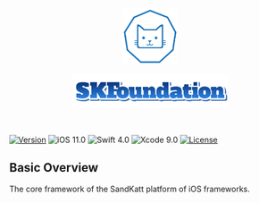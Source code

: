 <p align="center"><img width=20% src="https://github.com/bkatnich/iOS-SKFoundation/blob/master/media/SandKattLogo.png"></p>
<p align="center"><img width=55% src="https://github.com/bkatnich/iOS-SKFoundation/blob/master/media/SKFoundation.png"></p>

&nbsp;&nbsp;&nbsp;&nbsp;&nbsp;&nbsp;&nbsp;&nbsp;&nbsp;&nbsp;&nbsp;&nbsp;&nbsp;&nbsp;&nbsp;&nbsp;&nbsp;

[![Version](https://img.shields.io/cocoapods/v/SandKattFoundation.svg?style=flat)](http://cocoapods.org/pods/SandKattFoundation)
![iOS 11.0](https://img.shields.io/badge/iOS-11.0%blue.svg)
![Swift 4.0](https://img.shields.io/badge/Swift-4.0%orange.svg)
![Xcode 9.0](https://img.shields.io/badge/Xcode-9.0%blue.svg)
[![License](https://img.shields.io/badge/license-MIT-blue.svg)](https://opensource.org/licenses/MIT)

## Basic Overview

The core framework of the SandKatt platform of iOS frameworks.

<br>
